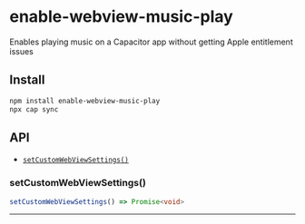 # enable-webview-music-play

Enables playing music on a Capacitor app without getting Apple entitlement issues

## Install

```bash
npm install enable-webview-music-play
npx cap sync
```

## API

<docgen-index>

* [`setCustomWebViewSettings()`](#setcustomwebviewsettings)

</docgen-index>

<docgen-api>
<!--Update the source file JSDoc comments and rerun docgen to update the docs below-->

### setCustomWebViewSettings()

```typescript
setCustomWebViewSettings() => Promise<void>
```

--------------------

</docgen-api>
